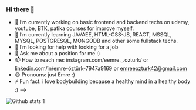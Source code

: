 ### Hi there 👋


- 🔭 I’m currently working on basic frontend and backend techs on udemy, youtube, BTK, patika courses for improve myself.
- 🌱 I’m currently learning JAVAEE, HTML-CSS-JS, REACT, MSSQL, MYSQL, POSTGRESQL, MONGODB and other some fullstack techs.
- 🤔 I’m looking for help with looking for a job
- 💬 Ask me about a position for me :) 
- 📫 How to reach me: instagram.com/eemre._.ozturk/ or linkedin.com/in/emre-öztürk-7947a9169 or emreeozturk42@gmail.com
- 😄 Pronouns: just Emre :)
- ⚡ Fun fact: i love bodybuilding because a healthy mind in a healthy body :)
-->

![Github stats 1](https://github-readme-stats.vercel.app/api?username=developer-emre&show_icons=true&theme=gradient)
